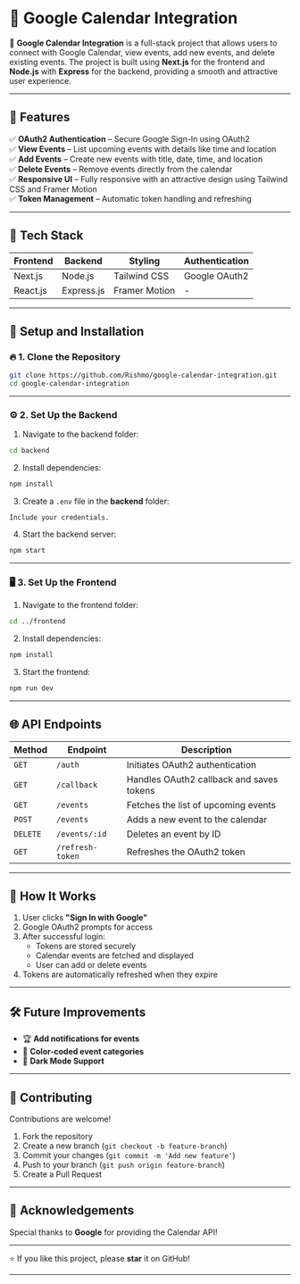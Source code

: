 # 📅 Google Calendar Integration

🚀 **Google Calendar Integration** is a full-stack project that allows users to connect with Google Calendar, view events, add new events, and delete existing events. The project is built using **Next.js** for the frontend and **Node.js** with **Express** for the backend, providing a smooth and attractive user experience.  


---

## 🌟 **Features**
✅ **OAuth2 Authentication** – Secure Google Sign-In using OAuth2  
✅ **View Events** – List upcoming events with details like time and location  
✅ **Add Events** – Create new events with title, date, time, and location  
✅ **Delete Events** – Remove events directly from the calendar  
✅ **Responsive UI** – Fully responsive with an attractive design using Tailwind CSS and Framer Motion  
✅ **Token Management** – Automatic token handling and refreshing  

---

## 🚀 **Tech Stack**
| **Frontend** | **Backend** | **Styling** | **Authentication** |
|-------------|-------------|-------------|-------------|
| Next.js | Node.js | Tailwind CSS | Google OAuth2 |
| React.js | Express.js | Framer Motion | - |

---

## 🎯 **Setup and Installation**

### 🔥 1. Clone the Repository
```bash
git clone https://github.com/Rishmo/google-calendar-integration.git
cd google-calendar-integration
```

---

### ⚙️ 2. Set Up the Backend
1. Navigate to the backend folder:
```bash
cd backend
```
2. Install dependencies:
```bash
npm install
```
3. Create a `.env` file in the **backend** folder:
```env
Include your credentials.
```
4. Start the backend server:
```bash
npm start
```

---

### 🖥️ 3. Set Up the Frontend
1. Navigate to the frontend folder:
```bash
cd ../frontend
```
2. Install dependencies:
```bash
npm install
```
3. Start the frontend:
```bash
npm run dev
```

---

## 🌐 **API Endpoints**
| Method | Endpoint | Description |
|--------|----------|-------------|
| `GET` | `/auth` | Initiates OAuth2 authentication |
| `GET` | `/callback` | Handles OAuth2 callback and saves tokens |
| `GET` | `/events` | Fetches the list of upcoming events |
| `POST` | `/events` | Adds a new event to the calendar |
| `DELETE` | `/events/:id` | Deletes an event by ID |
| `GET` | `/refresh-token` | Refreshes the OAuth2 token |

---

## 🎉 **How It Works**
1. User clicks **"Sign In with Google"**  
2. Google OAuth2 prompts for access  
3. After successful login:
   - Tokens are stored securely  
   - Calendar events are fetched and displayed  
   - User can add or delete events  
4. Tokens are automatically refreshed when they expire  

---


## 🛠️ **Future Improvements**
- 🏆 **Add notifications for events**  
- 🎯 **Color-coded event categories**  
- 🌙 **Dark Mode Support**  

---

## 💖 **Contributing**
Contributions are welcome!  
1. Fork the repository  
2. Create a new branch (`git checkout -b feature-branch`)  
3. Commit your changes (`git commit -m 'Add new feature'`)  
4. Push to your branch (`git push origin feature-branch`)  
5. Create a Pull Request  

---

## 🙌 **Acknowledgements**
Special thanks to **Google** for providing the Calendar API!  

---


⭐️ If you like this project, please **star** it on GitHub!  

---
